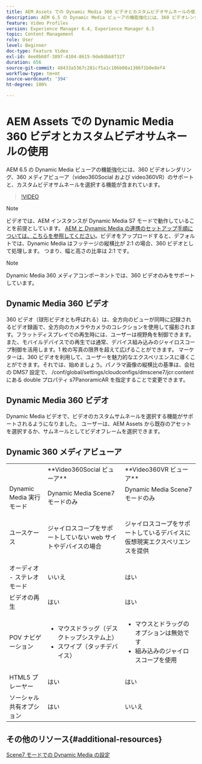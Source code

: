 ```yaml
---
title: AEM Assets での Dynamic Media 360 ビデオとカスタムビデオサムネールの使用
description: AEM 6.5 の Dynamic Media ビューアの機能強化には、360 ビデオレンダリング、360 メディアビューア（video360Social および video360VR）のサポートと、カスタムビデオサムネールを選択する機能が含まれています。
feature: Video Profiles
version: Experience Manager 6.4, Experience Manager 6.5
topic: Content Management
role: User
level: Beginner
doc-type: Feature Video
exl-id: 4ee0b68f-3897-4104-8615-9de8dbb8f327
duration: 656
source-git-commit: 48433a5367c281cf5a1c106b08a1306f1b0e8ef4
workflow-type: tm+mt
source-wordcount: '394'
ht-degree: 100%

---
```


# AEM Assets での Dynamic Media 360 ビデオとカスタムビデオサムネールの使用

AEM 6.5 の Dynamic Media ビューアの機能強化には、360 ビデオレンダリング、360 メディアビューア（video360Social および video360VR）のサポートと、カスタムビデオサムネールを選択する機能が含まれています。

>[!VIDEO](https://video.tv.adobe.com/v/26391?quality=12&learn=on)

>[!NOTE]
>
>ビデオでは、AEM インスタンスが Dynamic Media S7 モードで動作していることを前提としています。  [AEM と Dynamic Media の連携のセットアップ手順については、こちらを参照してください](https://helpx.adobe.com/jp/experience-manager/6-3/assets/using/config-dynamic-fp-14410.html)。ビデオをアップロードすると、デフォルトでは、Dynamic Media はフッテージの縦横比が 2:1 の場合、360 ビデオとして処理します。 つまり、幅と高さの比率は 2:1 です。

>[!NOTE]
>
>Dynamic Media 360 メディアコンポーネントでは、360 ビデオのみをサポートしています。

## Dynamic Media 360 ビデオ

360 ビデオ（球形ビデオとも呼ばれる）は、全方向のビューが同時に記録されるビデオ録画で、全方向のカメラやカメラのコレクションを使用して撮影されます。フラットディスプレイでの再生時には、ユーザーは視野角を制御できます。また、モバイルデバイスでの再生では通常、デバイス組み込みのジャイロスコープ制御を活用します。1 枚の写真の限界を超えて広げることができます。 マーケターは、360 ビデオを利用して、ユーザーを魅力的なエクスペリエンスに導くことができます。それでは、始めましょう。パノラマ画像の縦横比の基準は、会社の DMS7 設定で、 /conf/global/settings/cloudconfigs/dmscene7/jcr:content にある double プロパティ s7PanoramicAR を指定することで変更できます。

## Dynamic Media 360 ビデオ

Dynamic Media ビデオで、ビデオのカスタムサムネールを選択する機能がサポートされるようになりました。 ユーザーは、AEM Assets から既存のアセットを選択するか、サムネールとしてビデオフレームを選択できます。

## Dynamic 360 メディアビューア

<table> 
 <tbody>
   <tr>
      <td>  </td>
      <td>**Video360Social ビューア**</td>
      <td>**Video360VR ビューア**</td>
   </tr>
   <tr>
      <td>Dynamic Media 実行モード</td>
      <td>Dynamic Media Scene7 モードのみ</td>
      <td>Dynamic Media Scene7 モードのみ<br>
 <br>
      </td>
   </tr>
   <tr>
      <td>ユースケース</td>
      <td>
         <p>ジャイロスコープをサポートしていない web サイトやデバイスの場合</p>
         <p> </p>
      </td>
      <td>
         <p>ジャイロスコープをサポートしているデバイスに仮想現実エクスペリエンスを提供 </p>
      </td>
   </tr>
   <tr>
      <td>オーディオ - ステレオモード</td>
      <td>いいえ</td>
      <td>はい</td>
   </tr>
   <tr>
      <td>ビデオの再生</td>
      <td>はい</td>
      <td>はい</td>
   </tr>
   <tr>
      <td>POV ナビゲーション</td>
      <td>
         <ul>
            <li>マウスドラッグ（デスクトップシステム上）</li>
            <li>スワイプ（タッチデバイス）</li>
         </ul>
      </td>
      <td>
         <ul>
            <li>マウスとドラッグのオプションは無効です</li>
            <li>組み込みのジャイロスコープを使用</li>
         </ul>
      </td>
   </tr>
   <tr>
      <td>HTML5 プレーヤー</td>
      <td>はい</td>
      <td>はい</td>
   </tr>
   <tr>
      <td>ソーシャル共有オプション</td>
      <td>はい</td>
      <td>いいえ</td>
   </tr>
</tbody>
</table>

## その他のリソース{#additional-resources}

[Scene7 モードでの Dynamic Media の設定](https://helpx.adobe.com/jp/experience-manager/6-5/assets/using/config-dms7.html)
